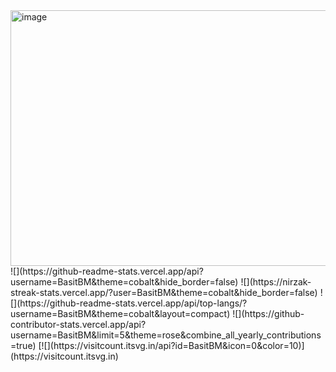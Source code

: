 <img width="1209" height="409" alt="image" src="https://github.com/user-attachments/assets/ef853341-7800-4f98-bca3-f8e0fb4aa64e" />
![](https://github-readme-stats.vercel.app/api?username=BasitBM&theme=cobalt&hide_border=false)
![](https://nirzak-streak-stats.vercel.app/?user=BasitBM&theme=cobalt&hide_border=false)
![](https://github-readme-stats.vercel.app/api/top-langs/?username=BasitBM&theme=cobalt&layout=compact)
![](https://github-contributor-stats.vercel.app/api?username=BasitBM&limit=5&theme=rose&combine_all_yearly_contributions=true)
[![](https://visitcount.itsvg.in/api?id=BasitBM&icon=0&color=10)](https://visitcount.itsvg.in)

<!--
**BasitMN/BasitMN** is a ✨ _special_ ✨ repository because its `README.md` (this file) appears on your GitHub profile.

Here are some ideas to get you started:

- 🔭 I’m currently working on ...
- 🌱 I’m currently learning ...
- 👯 I’m looking to collaborate on ...
- 🤔 I’m looking for help with ...
- 💬 Ask me about ...
- 📫 How to reach me: ...
- 😄 Pronouns: ...
- ⚡ Fun fact: ...
-->
